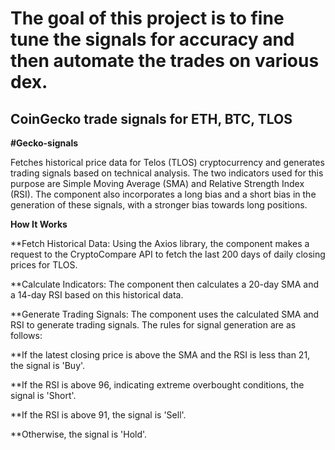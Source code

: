 # The goal of this project is to fine tune the signals for accuracy and then automate the trades on various dex. 

## CoinGecko trade signals for ETH, BTC, TLOS

**#Gecko-signals**

Fetches historical price data for Telos (TLOS) cryptocurrency and generates trading signals based on technical analysis. The two indicators used for this purpose are Simple Moving Average (SMA) and Relative Strength Index (RSI). The component also incorporates a long bias and a short bias in the generation of these signals, with a stronger bias towards long positions.

**How It Works**

\*\*Fetch Historical Data: Using the Axios library, the component makes a request to the CryptoCompare API to fetch the last 200 days of daily closing prices for TLOS.

\*\*Calculate Indicators: The component then calculates a 20-day SMA and a 14-day RSI based on this historical data.

\*\*Generate Trading Signals: The component uses the calculated SMA and RSI to generate trading signals. The rules for signal generation are as follows:

\*\*If the latest closing price is above the SMA and the RSI is less than 21, the signal is 'Buy'.

\*\*If the RSI is above 96, indicating extreme overbought conditions, the signal is 'Short'.

\*\*If the RSI is above 91, the signal is 'Sell'.

\*\*Otherwise, the signal is 'Hold'.
